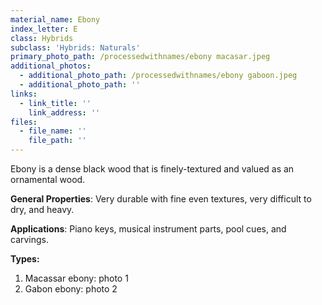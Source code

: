 ```yaml
---
material_name: Ebony
index_letter: E
class: Hybrids
subclass: 'Hybrids: Naturals'
primary_photo_path: /processedwithnames/ebony macasar.jpeg
additional_photos:
  - additional_photo_path: /processedwithnames/ebony gaboon.jpeg
  - additional_photo_path: ''
links:
  - link_title: ''
    link_address: ''
files:
  - file_name: ''
    file_path: ''
---
```


Ebony is a dense black wood that is finely-textured and valued as an ornamental wood.

**General Properties**: Very durable with fine even textures, very difficult to dry, and heavy.

**Applications**: Piano keys, musical instrument parts, pool cues, and carvings.

**Types:**

1. Macassar ebony: photo 1
2. Gabon ebony: photo 2


&nbsp;